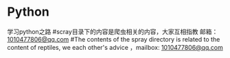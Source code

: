 # Python
学习python之路
#scray目录下的内容是爬虫相关的内容，大家互相指教  邮箱：1010477806@qq.com 
#The contents of the spray directory is related to the content of reptiles, we each other's advice ，mailbox: 1010477806@qq.com
